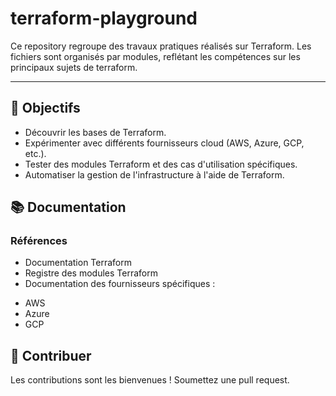 # terraform-playground
Ce repository regroupe des travaux pratiques réalisés sur Terraform. Les fichiers sont organisés par modules, reflétant les compétences sur les principaux sujets de terraform.

---

## 📖 Objectifs

- Découvrir les bases de Terraform.
- Expérimenter avec différents fournisseurs cloud (AWS, Azure, GCP, etc.).
- Tester des modules Terraform et des cas d'utilisation spécifiques.
- Automatiser la gestion de l'infrastructure à l'aide de Terraform.

## 📚 Documentation
### Références
- Documentation Terraform
- Registre des modules Terraform
- Documentation des fournisseurs spécifiques :
* AWS
* Azure
* GCP

## 🤝 Contribuer
Les contributions sont les bienvenues ! Soumettez une pull request.